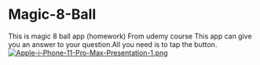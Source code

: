 # Magic-8-Ball
This is magic 8 ball app (homework) From udemy course
This app can give you an answer to your question.All you need is to tap the button.
[![Apple-i-Phone-11-Pro-Max-Presentation-1.png](https://i.postimg.cc/qM7PhG7h/Apple-i-Phone-11-Pro-Max-Presentation-1.png)](https://postimg.cc/rzvn7xxM)
